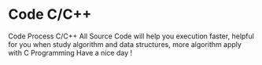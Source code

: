# Code C/C++
Code Process C/C++ 
All Source Code will help you execution faster, helpful for you when study algorithm and data structures, more algorithm apply with C Programming
Have a nice day !
